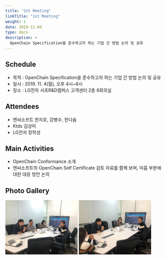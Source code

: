 ```yaml
---
title: "1st Meeting"
linkTitle: "1st Meeting"
weight: 1
date: 2019-11-04
type: docs
description: >
  OpenChain Specification을 준수하고자 하는 기업 간 방법 논의 및 공유
---
```


## Schedule

* 목적 : OpenChain Specification을 준수하고자 하는 기업 간 방법 논의 및 공유
* 일시 : 2019. 11. 4(월), 오후 4시~6시
* 장소 : LG전자 서초R&D캠퍼스 고객센터 2층 6회의실

## Attendees
* 엔씨소프트 한지호, 강병수, 한다솜
* Ktds 김상미
* LG전자 장학성

## Main Activities
* OpenChain Conformance 소개 
* 엔씨소프트의 OpenChain Self Certificate 검토 자료를 함께 보며, 미흡 부분에 대한 대응 방안 논의

## Photo Gallery

<div ><span class="image fit">
  <img src="1575426596835.jpg" width="45%">
  <img src="1575426599025.jpg" width="45%">
</span></div>
